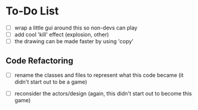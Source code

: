 To-Do List
==========

- [ ] wrap a little gui around this so non-devs can play
- [ ] add cool 'kill' effect (explosion, other)
- [ ] the drawing can be made faster by using 'copy'

Code Refactoring
----------------

- [ ] rename the classes and files to represent what this code became (it didn't start out to be a game)
- [ ] reconsider the actors/design (again, this didn't start out to become this game)

